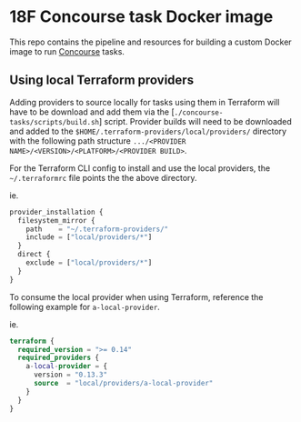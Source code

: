 # 18F Concourse task Docker image

This repo contains the pipeline and resources for building a custom Docker image to run [Concourse](http://concourse.ci/) tasks.

## Using local Terraform providers

Adding providers to source locally for tasks using them in Terraform will have to be download and add them via the [`./concourse-tasks/scripts/build.sh`] script. Provider builds will need to be downloaded and added to the `$HOME/.terraform-providers/local/providers/` directory with the following path structure `.../<PROVIDER NAME>/<VERSION>/<PLATFORM>/<PROVIDER BUILD>`.

For the Terraform CLI config to install and use the local providers, the `~/.terraformrc` file points the the above directory.

ie.
```tf
provider_installation {
  filesystem_mirror {
    path    = "~/.terraform-providers/"
    include = ["local/providers/*"]
  }
  direct {
    exclude = ["local/providers/*"]
  }
}
```

To consume the local provider when using Terraform, reference the following example for `a-local-provider`.

ie.
```tf
terraform {
  required_version = ">= 0.14"
  required_providers {
    a-local-provider = {
      version = "0.13.3"
      source  = "local/providers/a-local-provider"
    }
  }
}
```
